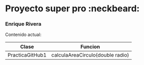 # Proyecto super pro :neckbeard:
### Enrique Rivera
Contenido actual:

Clase|Funcion
-----|-------
PracticaGitHub1|calculaAreaCirculo(double radio)
